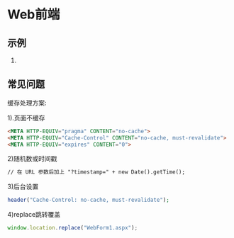 # Web前端



## 示例

1. 





## 常见问题

缓存处理方案:

1).页面不缓存

```html
<META HTTP-EQUIV="pragma" CONTENT="no-cache"> 
<META HTTP-EQUIV="Cache-Control" CONTENT="no-cache, must-revalidate"> 
<META HTTP-EQUIV="expires" CONTENT="0">
```

2)随机数或时间戳

```html
// 在 URL 参数后加上 "?timestamp=" + new Date().getTime(); 
```

3)后台设置

```php
header("Cache-Control: no-cache, must-revalidate");
```

4)replace跳转覆盖

```js
window.location.replace("WebForm1.aspx");
```


